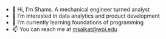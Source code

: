 - 👋 Hi, I’m Shams. A mechanical engineer turned analyst
- 👀 I’m interested in data analytics and product development
- 🌱 I’m currently learning foundations of programming
- 📫 You can reach me at msaikat@wpi.edu
